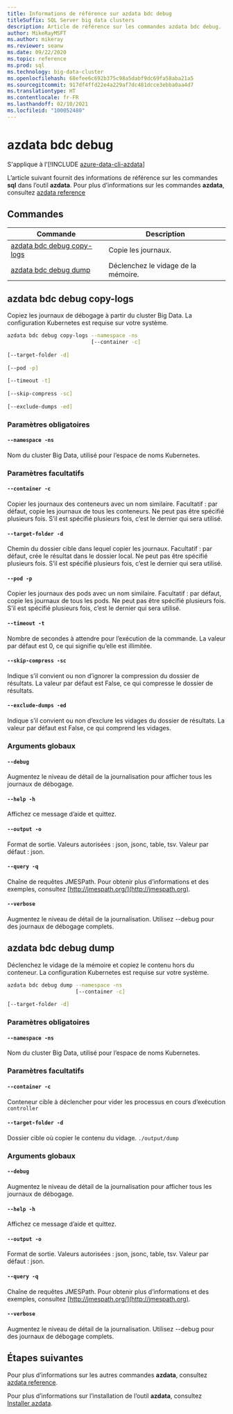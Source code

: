 ```yaml
---
title: Informations de référence sur azdata bdc debug
titleSuffix: SQL Server big data clusters
description: Article de référence sur les commandes azdata bdc debug.
author: MikeRayMSFT
ms.author: mikeray
ms.reviewer: seanw
ms.date: 09/22/2020
ms.topic: reference
ms.prod: sql
ms.technology: big-data-cluster
ms.openlocfilehash: 68efee6c692b375c98a5dabf9dc69fa58aba21a5
ms.sourcegitcommit: 917df4ffd22e4a229af7dc481dcce3ebba0aa4d7
ms.translationtype: HT
ms.contentlocale: fr-FR
ms.lasthandoff: 02/10/2021
ms.locfileid: "100052480"
---
```

# <a name="azdata-bdc-debug"></a>azdata bdc debug

S'applique à l'[!INCLUDE [azure-data-cli-azdata](../../includes/azure-data-cli-azdata.md)]

L’article suivant fournit des informations de référence sur les commandes **sql** dans l’outil **azdata**. Pour plus d’informations sur les commandes **azdata**, consultez [azdata reference](reference-azdata.md)

## <a name="commands"></a>Commandes

|Commande|Description|
| --- | --- |
[azdata bdc debug copy-logs](#azdata-bdc-debug-copy-logs) | Copie les journaux.
[azdata bdc debug dump](#azdata-bdc-debug-dump) | Déclenchez le vidage de la mémoire.
## <a name="azdata-bdc-debug-copy-logs"></a>azdata bdc debug copy-logs
Copiez les journaux de débogage à partir du cluster Big Data. La configuration Kubernetes est requise sur votre système.
```bash
azdata bdc debug copy-logs --namespace -ns 
                           [--container -c]  
                           
[--target-folder -d]  
                           
[--pod -p]  
                           
[--timeout -t]  
                           
[--skip-compress -sc]  
                           
[--exclude-dumps -ed]
```
### <a name="required-parameters"></a>Paramètres obligatoires
#### `--namespace -ns`
Nom du cluster Big Data, utilisé pour l’espace de noms Kubernetes.
### <a name="optional-parameters"></a>Paramètres facultatifs
#### `--container -c`
Copier les journaux des conteneurs avec un nom similaire. Facultatif : par défaut, copie les journaux de tous les conteneurs. Ne peut pas être spécifié plusieurs fois. S’il est spécifié plusieurs fois, c’est le dernier qui sera utilisé.
#### `--target-folder -d`
Chemin du dossier cible dans lequel copier les journaux. Facultatif : par défaut, crée le résultat dans le dossier local.  Ne peut pas être spécifié plusieurs fois. S’il est spécifié plusieurs fois, c’est le dernier qui sera utilisé.
#### `--pod -p`
Copier les journaux des pods avec un nom similaire. Facultatif : par défaut, copie les journaux de tous les pods. Ne peut pas être spécifié plusieurs fois. S’il est spécifié plusieurs fois, c’est le dernier qui sera utilisé.
#### `--timeout -t`
Nombre de secondes à attendre pour l’exécution de la commande. La valeur par défaut est 0, ce qui signifie qu’elle est illimitée.
#### `--skip-compress -sc`
Indique s’il convient ou non d’ignorer la compression du dossier de résultats. La valeur par défaut est False, ce qui compresse le dossier de résultats.
#### `--exclude-dumps -ed`
Indique s’il convient ou non d’exclure les vidages du dossier de résultats. La valeur par défaut est False, ce qui comprend les vidages.
### <a name="global-arguments"></a>Arguments globaux
#### `--debug`
Augmentez le niveau de détail de la journalisation pour afficher tous les journaux de débogage.
#### `--help -h`
Affichez ce message d’aide et quittez.
#### `--output -o`
Format de sortie.  Valeurs autorisées : json, jsonc, table, tsv.  Valeur par défaut : json.
#### `--query -q`
Chaîne de requêtes JMESPath. Pour obtenir plus d’informations et des exemples, consultez [http://jmespath.org/](http://jmespath.org).
#### `--verbose`
Augmentez le niveau de détail de la journalisation. Utilisez --debug pour des journaux de débogage complets.
## <a name="azdata-bdc-debug-dump"></a>azdata bdc debug dump
Déclenchez le vidage de la mémoire et copiez le contenu hors du conteneur. La configuration Kubernetes est requise sur votre système.
```bash
azdata bdc debug dump --namespace -ns 
                      [--container -c]  
                      
[--target-folder -d]
```
### <a name="required-parameters"></a>Paramètres obligatoires
#### `--namespace -ns`
Nom du cluster Big Data, utilisé pour l’espace de noms Kubernetes.
### <a name="optional-parameters"></a>Paramètres facultatifs
#### `--container -c`
Conteneur cible à déclencher pour vider les processus en cours d’exécution `controller`
#### `--target-folder -d`
Dossier cible où copier le contenu du vidage. `./output/dump`
### <a name="global-arguments"></a>Arguments globaux
#### `--debug`
Augmentez le niveau de détail de la journalisation pour afficher tous les journaux de débogage.
#### `--help -h`
Affichez ce message d’aide et quittez.
#### `--output -o`
Format de sortie.  Valeurs autorisées : json, jsonc, table, tsv.  Valeur par défaut : json.
#### `--query -q`
Chaîne de requêtes JMESPath. Pour obtenir plus d’informations et des exemples, consultez [http://jmespath.org/](http://jmespath.org).
#### `--verbose`
Augmentez le niveau de détail de la journalisation. Utilisez --debug pour des journaux de débogage complets.

## <a name="next-steps"></a>Étapes suivantes

Pour plus d’informations sur les autres commandes **azdata**, consultez [azdata reference](reference-azdata.md). 

Pour plus d’informations sur l’installation de l’outil **azdata**, consultez [Installer azdata](..\install\deploy-install-azdata.md).

